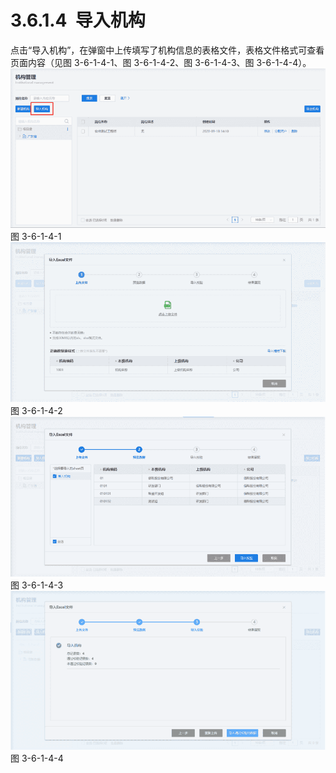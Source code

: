 # 3.6.1.4  导入机构

点击“导入机构”，在弹窗中上传填写了机构信息的表格文件，表格文件格式可查看页面内容（见图 3-6-1-4-1、图 3-6-1-4-2、图 3-6-1-4-3、图 3-6-1-4-4）。<br />![](<../../assets/images/(311).png#height=210&width=415>)图 3-6-1-4-1<br />![](<../../assets/images/(312).png#height=210&width=415>)<br />图 3-6-1-4-2<br />![](<../../assets/images/(313).png#height=211&width=414>)<br />图 3-6-1-4-3<br />![](<../../assets/images/(314).png#height=209&width=414>)<br />图 3-6-1-4-4
<a name="tXDQE"></a>